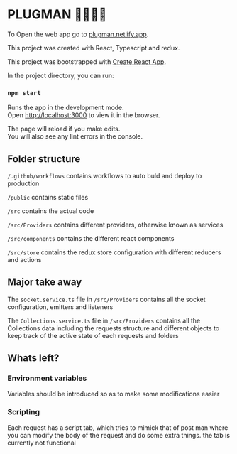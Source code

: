 # PLUGMAN 🚀🚀🚀🚀

To Open the web app go to 
[plugman.netlify.app](https://plugman.netlify.app).

This project was created with React, Typescript and redux.

This project was bootstrapped with [Create React App](https://github.com/facebook/create-react-app).



In the project directory, you can run:

### `npm start`

Runs the app in the development mode.<br />
Open [http://localhost:3000](http://localhost:3000) to view it in the browser.

The page will reload if you make edits.<br />
You will also see any lint errors in the console.

## Folder structure
`/.github/workflows` contains workflows to auto buld and deploy to production

`/public` contains static files

`/src` contains the actual code

`/src/Providers` contains different providers, otherwise known as services

`/src/components` contains the different react components

`/src/store` contains the redux store configuration with different reducers  and actions


## Major take away

The `socket.service.ts` file in `/src/Providers` contains all the socket configuration, emitters and listeners

The `Collections.service.ts` file in `/src/Providers` contains all the Collections data including the requests structure and different objects to keep track of the active state of each requests and folders

## Whats left?
### Environment variables
Variables should be introduced so as to make some modifications easier

### Scripting
Each request has a script tab, which tries to mimick that of post man where you can modify the body of the request and do some extra things. the tab is currently not functional

